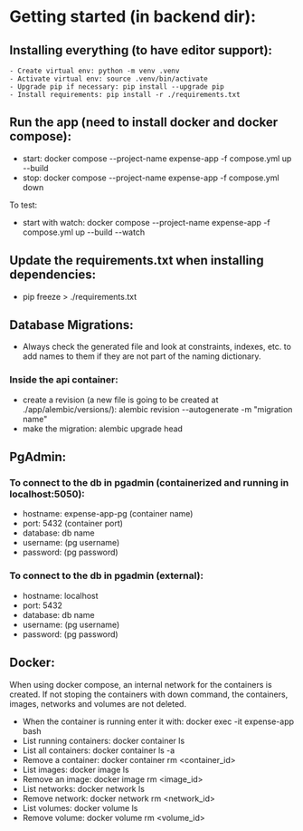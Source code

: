 # Getting started (in backend dir):


## Installing everything (to have editor support):
    - Create virtual env: python -m venv .venv
    - Activate virtual env: source .venv/bin/activate
    - Upgrade pip if necessary: pip install --upgrade pip
    - Install requirements: pip install -r ./requirements.txt



## Run the app (need to install docker and docker compose):
- start: docker compose --project-name expense-app -f compose.yml up --build
- stop: docker compose --project-name expense-app -f compose.yml down

To test:
- start with watch: docker compose --project-name expense-app -f compose.yml up --build --watch



## Update the requirements.txt when installing dependencies: 
- pip freeze > ./requirements.txt



## Database Migrations:
- Always check the generated file and look at constraints, indexes, etc. to add names to them if they are not part of the naming dictionary.

### Inside the api container:
- create a revision (a new file is going to be created at ./app/alembic/versions/): alembic revision --autogenerate -m "migration name"
- make the migration: alembic upgrade head



## PgAdmin:

### To connect to the db in pgadmin (containerized and running in localhost:5050):
- hostname: expense-app-pg (container name)
- port: 5432 (container port)
- database: db name
- username: (pg username)
- password: (pg password)

### To connect to the db in pgadmin (external):
- hostname: localhost
- port: 5432
- database: db name
- username: (pg username)
- password: (pg password)



## Docker:
When using docker compose, an internal network for the containers is created.
If not stoping the containers with down command, the containers, images, networks and volumes are not deleted.

- When the container is running enter it with: docker exec -it expense-app bash
- List running containers: docker container ls
- List all containers: docker container ls -a
- Remove a container: docker container rm <container_id>
- List images: docker image ls
- Remove an image: docker image rm <image_id>
- List networks: docker network ls
- Remove network: docker network rm <network_id>
- List volumes: docker volume ls
- Remove volume: docker volume rm <volume_id>

